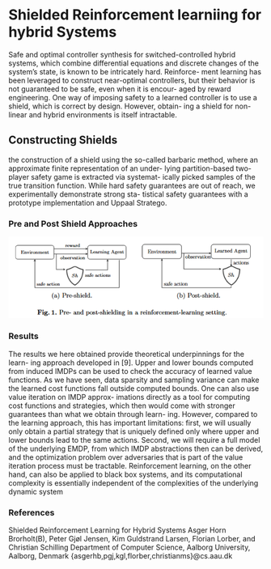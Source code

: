 # Shielded Reinforcement learniing for hybrid Systems

Safe and optimal controller synthesis for switched-controlled
hybrid systems, which combine differential equations and discrete
changes of the system’s state, is known to be intricately hard. Reinforce-
ment learning has been leveraged to construct near-optimal controllers,
but their behavior is not guaranteed to be safe, even when it is encour-
aged by reward engineering. One way of imposing safety to a learned
controller is to use a shield, which is correct by design. However, obtain-
ing a shield for non-linear and hybrid environments is itself intractable.

## Constructing Shields

the construction of a shield using the so-called
barbaric method, where an approximate finite representation of an under-
lying partition-based two-player safety game is extracted via systemat-
ically picked samples of the true transition function. While hard safety
guarantees are out of reach, we experimentally demonstrate strong sta-
tistical safety guarantees with a prototype implementation and Uppaal
Stratego.

### Pre and Post Shield Approaches

![Pre and Post Shielding Approaches](/Research/Safety&Validation/pic/PreAndPostShielding.png)

### Results

The results we here obtained provide theoretical underpinnings for the learn-
ing approach developed in [9]. Upper and lower bounds computed from induced
IMDPs can be used to check the accuracy of learned value functions. As we have
seen, data sparsity and sampling variance can make the learned cost functions
fall outside computed bounds. One can also use value iteration on IMDP approx-
imations directly as a tool for computing cost functions and strategies, which
then would come with stronger guarantees than what we obtain through learn-
ing. However, compared to the learning approach, this has important limitations:
first, we will usually only obtain a partial strategy that is uniquely defined only
where upper and lower bounds lead to the same actions. Second, we will require a
full model of the underlying EMDP, from which IMDP abstractions then can be
derived, and the optimization problem over adversaries that is part of the value
iteration process must be tractable. Reinforcement learning, on the other hand,
can also be applied to black box systems, and its computational complexity is
essentially independent of the complexities of the underlying dynamic system



### References

Shielded Reinforcement Learning
for Hybrid Systems
Asger Horn Brorholt(B), Peter Gjøl Jensen, Kim Guldstrand Larsen,
Florian Lorber, and Christian Schilling
Department of Computer Science, Aalborg University, Aalborg, Denmark
{asgerhb,pgj,kgl,florber,christianms}@cs.aau.dk
